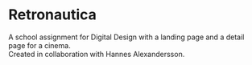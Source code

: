 # Retronautica
A school assignment for Digital Design with a landing page and a detail page for a cinema.   
Created in collaboration with Hannes Alexandersson.
